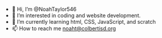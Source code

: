 - 👋 Hi, I’m @NoahTaylor546
- 👀 I’m interested in coding and website development.
- 🌱 I’m currently learning html, CSS, JavaScript, and scratch
- 📫 How to reach me noaht@colbertisd.org
